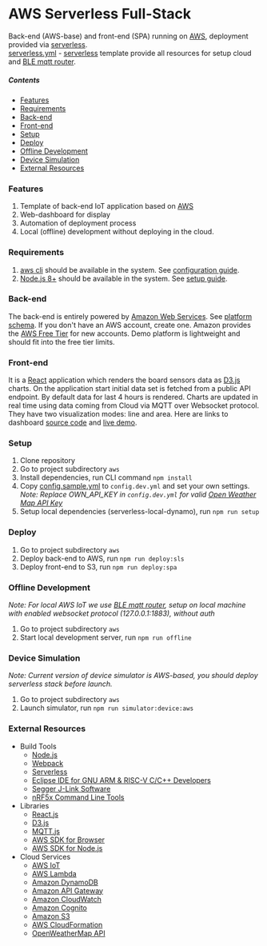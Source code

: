 AWS Serverless Full-Stack
=============

Back-end (AWS-base) and front-end (SPA) running on [AWS](https://aws.amazon.com/), deployment provided via [serverless](https://serverless.com/). <br/> [serverless.yml](../aws/serverless.yml) - [serverless](https://serverless.com/) template provide all resources for setup cloud and [BLE mqtt router](../ble_mqtt_router).

##### Contents

- [Features](#features)
- [Requirements](#requirements)
- [Back-end](#back-end)
- [Front-end](#front-end)
- [Setup](#setup)
- [Deploy](#deploy)
- [Offline Development](#offline-development)
- [Device Simulation](#device-simulation)
- [External Resources](#external-resources)

### Features

1. Template of back-end IoT application based on [AWS](https://aws.amazon.com/)
1. Web-dashboard for display 
1. Automation of deployment process
1. Local (offline) development without deploying in the cloud.  

### Requirements

1. [aws cli](https://aws.amazon.com/cli/) should be available in the system. See [configuration guide](http://docs.aws.amazon.com/cli/latest/userguide/cli-chap-getting-started.html).
1. [Node.js 8+](https://nodejs.org/en/) should be available in the system. See [setup guide](https://github.com/creationix/nvm#installation).

### Back-end

The back-end is entirely powered by [Amazon Web Services](https://aws.amazon.com/). See [platform schema](./OVERVIEW.md#platform-scheme). If you don't have an AWS account, create one. Amazon provides the [AWS Free Tier](https://aws.amazon.com/free/) for new accounts. Demo platform is lightweight and should fit into the free tier limits.

### Front-end

It is a [React](https://facebook.github.io/react/) application which renders the board sensors data as [D3.js](https://d3js.org/) charts. On the application start initial data set is fetched from a public API endpoint. 
By default data for last 4 hours is rendered. Charts are updated in real time using data coming from Cloud via MQTT over Websocket protocol. They have two visualization modes: line and area.
Here are links to dashboard [source code](../aws/web) and [live demo](http://nordic-dev-serverless-site-s3.s3-website.eu-central-1.amazonaws.com/#/dashboard). 

### Setup

1. Clone repository
1. Go to project subdirectory `aws` 
1. Install dependencies, run CLI command `npm install` 
1. Copy [config.sample.yml](../aws/config.sample.yml) to `config.dev.yml` and set your own settings. _Note: Replace OWN_API_KEY in `config.dev.yml` for valid [Open Weather Map API Key](https://openweathermap.org/appid)_
1. Setup local dependencies (serverless-local-dynamo), run `npm run setup`

### Deploy

1. Go to project subdirectory `aws` 
1. Deploy back-end to AWS, run `npm run deploy:sls` 
1. Deploy front-end to S3, run `npm run deploy:spa`

### Offline Development

_Note: For local AWS IoT we use [BLE mqtt router](../ble_mqtt_router), setup on local machine with enabled websocket protocol (127.0.0.1:1883), without auth_

1. Go to project subdirectory `aws` 
1. Start local development server, run `npm run offline`

### Device Simulation

_Note: Current version of device simulator is AWS-based, you should deploy serverless stack before launch._

1. Go to project subdirectory `aws` 
1. Launch simulator, run `npm run simulator:device:aws`

### External Resources

- Build Tools
	- [Node.js](https://nodejs.org/en/)
	- [Webpack](https://webpack.github.io/)
	- [Serverless](https://serverless.com/)
    - [Eclipse IDE for GNU ARM & RISC-V C/C++ Developers](https://gnu-mcu-eclipse.github.io/)
    - [Segger J-Link Software](https://www.segger.com/downloads/jlink/#J-LinkSoftwareAndDocumentationPack)
    - [nRF5x Command Line Tools](https://www.nordicsemi.com/eng/nordic/Products/nRF51822/nRF5x-Command-Line-Tools-Win32/33444)
- Libraries
    - [React.js](https://facebook.github.io/react/)
	- [D3.js](https://d3js.org/)
	- [MQTT.js](https://github.com/mqttjs/MQTT.js)
	- [AWS SDK for Browser](https://aws.amazon.com/sdk-for-browser/)
	- [AWS SDK for Node.js](https://aws.amazon.com/sdk-for-node-js/)
- Cloud Services
	- [AWS IoT](https://aws.amazon.com/iot/)
	- [AWS Lambda](https://aws.amazon.com/lambda/) 
	- [Amazon DynamoDB](https://aws.amazon.com/dynamodb/)
	- [Amazon API Gateway](https://aws.amazon.com/api-gateway/)
	- [Amazon CloudWatch](http://aws.amazon.com/cloudwatch/)
	- [Amazon Cognito](http://aws.amazon.com/cognito/)
	- [Amazon S3](http://aws.amazon.com/s3/)
    - [AWS CloudFormation](https://aws.amazon.com/cloudformation/)
	- [OpenWeatherMap API](http://openweathermap.org/)

